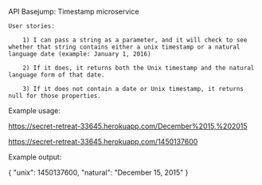 
API Basejump: Timestamp microservice

    User stories:

        1) I can pass a string as a parameter, and it will check to see whether that string contains either a unix timestamp or a natural language date (example: January 1, 2016)

        2) If it does, it returns both the Unix timestamp and the natural language form of that date.

        3) If it does not contain a date or Unix timestamp, it returns null for those properties.

Example usage:

https://secret-retreat-33645.herokuapp.com/December%2015,%202015

https://secret-retreat-33645.herokuapp.com/1450137600

Example output:

{ "unix": 1450137600, "natural": "December 15, 2015" } 
